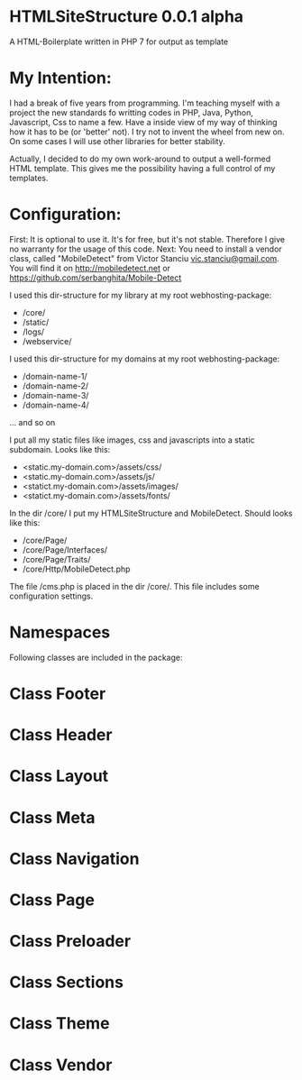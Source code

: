 # HTMLSiteStructure 0.0.1 alpha
A HTML-Boilerplate written in PHP 7 for output as template

# My Intention:
I had a break of five years from programming. I'm teaching myself with a project the new standards fo writting codes in PHP, Java, Python, Javascript, Css to name a few. Have a inside view of my way of thinking how it has to be (or 'better' not). I try not to invent the wheel from new on. On some cases I will use other libraries for better stability. 

Actually, I decided to do my own work-around to output a well-formed HTML template. This gives me the possibility having a full control of my templates. 

# Configuration:
First: It is optional to use it. It's for free, but it's not stable. Therefore I give no warranty for the usage of this code.
Next: You need to install a vendor class, called "MobileDetect" from Victor Stanciu <vic.stanciu@gmail.com>. You will find it       on http://mobiledetect.net or https://github.com/serbanghita/Mobile-Detect

I used this dir-structure for my library at my root webhosting-package:
  - /core/
  - /static/
  - /logs/
  - /webservice/

I used this dir-structure for my domains at my root webhosting-package:
  - /domain-name-1/
  - /domain-name-2/
  - /domain-name-3/
  - /domain-name-4/

  ... and so on
    
I put all my static files like images, css and javascripts into a static subdomain. Looks like this:
  - <static.my-domain.com>/assets/css/
  - <static.my-domain.com>/assets/js/
  - <statict.my-domain.com>/assets/images/
  - <statict.my-domain.com>/assets/fonts/
  
In the dir /core/ I put my HTMLSiteStructure and MobileDetect. Should looks like this:
  - /core/Page/
  - /core/Page/Interfaces/
  - /core/Page/Traits/
  - /core/Http/MobileDetect.php

The file /cms.php is placed in the dir /core/. This file includes some configuration settings.

# Namespaces

Following classes are included in the package:

# Class Footer

# Class Header

# Class Layout

# Class Meta

# Class Navigation

# Class Page

# Class Preloader

# Class Sections

# Class Theme

# Class Vendor

